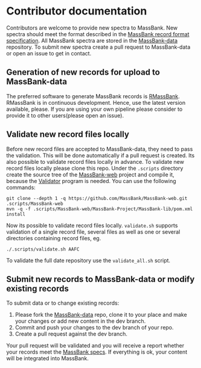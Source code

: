 # Contributor documentation

Contributors are welcome to provide new spectra to MassBank. New spectra should meet the format described in the [MassBank record format specification](https://github.com/MassBank/MassBank-web/blob/main/Documentation/MassBankRecordFormat.md). All MassBank spectra are stored in the [MassBank-data](https://github.com/MassBank/MassBank-data) repository. To submit new spectra create a pull request to MassBank-data or open an issue to get in contact.

## Generation of new records for upload to MassBank-data
The preferred software to generate MassBank records is [RMassBank](https://www.bioconductor.org/packages/release/bioc/html/RMassBank.html). RMassBank is in continuous development. Hence, use the latest version available, please. If you are using your own pipeline please consider to provide it to other users(please open an issue).

## Validate new record files locally
Before new record files are accepted to MassBank-data, they need to pass the validation. This will be done automatically if a pull request is created. Its also possible to validate record files locally in advance. To validate new record files locally please clone this repo. Under the `.scripts` directory create the source tree of the [MassBank-web](https://github.com/MassBank/MassBank-web) project and compile it, because the [Validator](https://github.com/MassBank/MassBank-web/blob/main/MassBank-Project/MassBank-lib/src/main/java/massbank/Validator.java) program is needed.
You can use the following commands:
```
git clone --depth 1 -q https://github.com/MassBank/MassBank-web.git .scripts/MassBank-web
mvn -q -f .scripts/MassBank-web/MassBank-Project/MassBank-lib/pom.xml install
```
Now its possible to validate record files locally. `validate.sh` supports validation of a single record file, several files as well as one or several directories containing record files, eg. 
```
./.scripts/validate.sh AAFC
```
To validate the full date repository use the `validate_all.sh` script.

## Submit new records to MassBank-data or modify existing records
To submit data or to change existing records:
1. Please fork the [MassBank-data](https://github.com/MassBank/MassBank-data) repo, clone it to your place and make your changes or add new content in the dev branch.
2. Commit and push your changes to the dev branch of your repo.
3. Create a pull request against the dev branch.

Your pull request will be validated and you will receive a report whether your records meet the [MassBank specs](https://github.com/MassBank/MassBank-web/blob/main/Documentation/MassBankRecordFormat.md). If everything is ok, your content will be integrated into MassBank.
